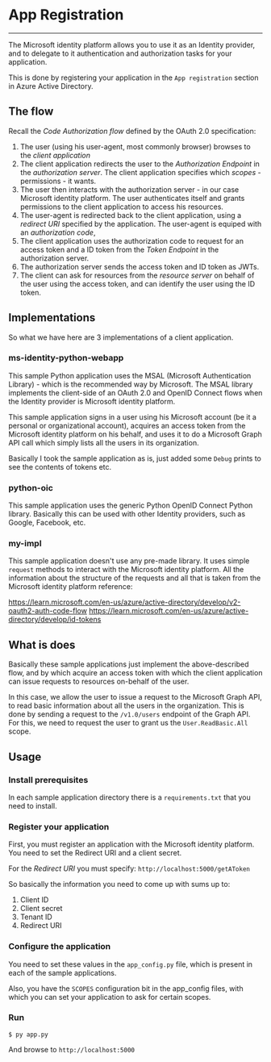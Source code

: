 # App Registration
---

The Microsoft identity platform allows you to use it as an Identity provider, and to delegate
to it authentication and authorization tasks for your application.

This is done by registering your application in the `App registration` section in Azure Active Directory.

## The flow
Recall the _Code Authorization flow_ defined by the OAuth 2.0 specification:
1. The user (using his user-agent, most commonly browser) browses to the _client application_
2. The client application redirects the user to the _Authorization Endpoint_ in the _authorization server_. The client
application specifies which _scopes_ - permissions - it wants. 
3. The user then interacts with the authorization server - in our case Microsoft identity platform. The user authenticates
itself and grants permissions to the client application to access his resources.
4. The user-agent is redirected back to the client application, using a _redirect URI_ specified by the application. The user-agent
is equiped with an _authorization code_, 
5. The client application uses the authorization code to request for an access token and a ID token from the _Token Endpoint_ in the authorization server.
6. The authorization server sends the access token and ID token as JWTs.
7. The client can ask for resources from the _resource server_ on behalf of the user using the access token, and can identify
the user using the ID token.

## Implementations
So what we have here are 3 implementations of a client application. 

### ms-identity-python-webapp

This sample Python application uses the MSAL (Microsoft Authentication Library) - which is the recommended way by Microsoft.
The MSAL library implements the client-side of an OAuth 2.0 and OpenID Connect flows when the Identity provider is Microsoft identity platform.

This sample application signs in a user using his Microsoft account (be it a personal or organizational account), acquires an access token from the Microsoft identity platform on his behalf, and uses it to do a Microsoft Graph API call which simply lists all the users in its organization.

Basically I took the sample application as is, just added some `Debug` prints to see the contents of tokens etc.

### python-oic
This sample application uses the generic Python OpenID Connect Python library. Basically this can be used with other Identity providers, such as Google, Facebook, etc.


### my-impl
This sample application doesn't use any pre-made library. It uses simple `request` methods to interact with the Microsoft identity platform.
All the information about the structure of the requests and all that is taken from the Microsoft identity platform reference:

https://learn.microsoft.com/en-us/azure/active-directory/develop/v2-oauth2-auth-code-flow
https://learn.microsoft.com/en-us/azure/active-directory/develop/id-tokens

## What is does
Basically these sample applications just implement the above-described flow, and by which acquire an access token with which
the client application can issue requests to resources on-behalf of the user.

In this case, we allow the user to issue a request to the Microsoft Graph API, to read basic information about all the users
in the organization. This is done by sending a request to the `/v1.0/users` endpoint of the Graph API.
For this, we need to request the user to grant us the `User.ReadBasic.All` scope.


## Usage
### Install prerequisites
In each sample application directory there is a `requirements.txt` that you need to install.

### Register your application
First, you must register an application with the Microsoft identity platform. You need to set the Redirect URI
and a client secret.

For the _Redirect URI_ you must specify: `http://localhost:5000/getAToken`

So basically the information you need to come up with sums up to:
1. Client ID
2. Client secret
3. Tenant ID
4. Redirect URI

### Configure the application
You need to set these values in the `app_config.py` file, which is present in each of the sample applications.

Also, you have the `SCOPES` configuration bit in the app_config files, with which you can set your application
to ask for certain scopes.

### Run
```
$ py app.py
```

And browse to `http://localhost:5000`

